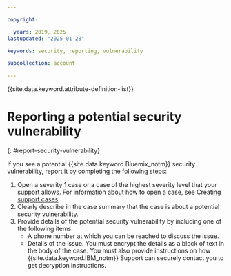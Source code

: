 ```yaml
---

copyright:

  years: 2019, 2025
lastupdated: "2025-01-28"

keywords: security, reporting, vulnerability

subcollection: account

---
```


{{site.data.keyword.attribute-definition-list}}

# Reporting a potential security vulnerability
{: #report-security-vulnerability}

If you see a potential {{site.data.keyword.Bluemix_notm}} security vulnerability, report it by completing the following steps:

1. Open a severity 1 case or a case of the highest severity level that your support allows. For information about how to open a case, see [Creating support cases](/docs/account?topic=account-open-case).
1. Clearly describe in the case summary that the case is about a potential security vulnerability.
1. Provide details of the potential security vulnerability by including one of the following items:
   * A phone number at which you can be reached to discuss the issue.
   * Details of the issue. You must encrypt the details as a block of text in the body of the case. You must also provide instructions on how {{site.data.keyword.IBM_notm}} Support can securely contact you to get decryption instructions.
